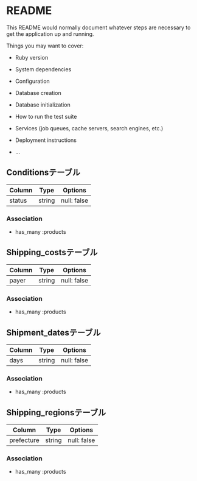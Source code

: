 # README

This README would normally document whatever steps are necessary to get the
application up and running.

Things you may want to cover:

* Ruby version

* System dependencies

* Configuration

* Database creation

* Database initialization

* How to run the test suite

* Services (job queues, cache servers, search engines, etc.)

* Deployment instructions

* ...


## Conditionsテーブル

|Column|Type|Options|
|------|----|-------|
|status|string|null: false|

### Association
- has_many :products


## Shipping_costsテーブル

|Column|Type|Options|
|------|----|-------|
|payer|string|null: false|

### Association
- has_many :products


## Shipment_datesテーブル

|Column|Type|Options|
|------|----|-------|
|days|string|null: false|

### Association
- has_many :products


## Shipping_regionsテーブル

|Column|Type|Options|
|------|----|-------|
|prefecture|string|null: false|

### Association
- has_many :products
